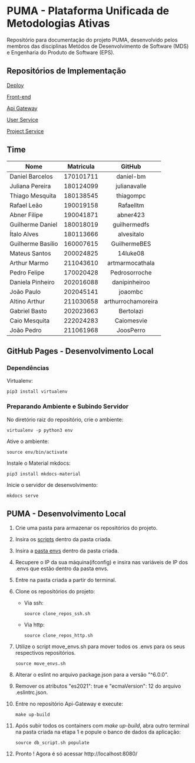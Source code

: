 # PUMA - Plataforma Unificada de Metodologias Ativas

Repositório para documentação do projeto PUMA, desenvolvido pelos membros das disciplinas Metódos de Desenvolvimento de Software (MDS) e Engenharia do Produto de Software (EPS).

## Repositórios de Implementação

[Deploy](https://github.com/fga-eps-mds/2023-1-PUMA-Deploy)

[Front-end](https://github.com/fga-eps-mds/2023-1-PUMA-Frontend)

[Api Gateway](https://github.com/fga-eps-mds/2023-1-PUMA-ApiGateway)

[User Service](https://github.com/fga-eps-mds/2023-1-PUMA-UserService)

[Project Service](https://github.com/fga-eps-mds/2023-1-PUMA-ProjectService)

## Time

**Nome**          | **Matricula** | **GitHub**
------------------|:-------------:|:----------:
Daniel Barcelos   |   170101711   | daniel-bm
Juliana Pereira   |   180124099   | julianavalle
Thiago Mesquita   |   180138545   | thiagompc
Rafael Leão       |   190019158   | Rafaelltm
Abner Filipe      |   190041871   | abner423
Guilherme Daniel  |   180018019   | guilhermedfs
Ítalo Alves       |   180113666   | alvesitalo
Guilherme Basílio |   160007615   | GuilhermeBES
Mateus Santos     |   200024825   | 14luke08
Arthur Marmo      |   211043610   | artmarmocathala
Pedro Felipe      |   170020428   | Pedrosorroche
Daniela Pinheiro  |   202016088   | danipinheiroo
João Paulo        |   202045141   | joaombc
Altino Arthur     |   211030658   | arthurrochamoreira
Gabriel Basto     |   202023663   | Bertolazi
Caio Mesquita     |   222024283   | Caiomesvie
João Pedro        |   211061968   | JoosPerro


## GitHub Pages - Desenvolvimento Local

### Dependências

Virtualenv:
```console
pip3 install virtualenv
```

### Preparando Ambiente e Subindo Servidor

No diretório raiz do repositório, crie o ambiente:
```console
virtualenv -p python3 env
```

Ative o ambiente:

```console
source env/bin/activate
```

Instale o Material mkdocs:
```console
pip3 install mkdocs-material
```

Inicie o servidor de desenvolvimento:
```console
mkdocs serve
```

## PUMA - Desenvolvimento Local

1. Crie uma pasta para armazenar os repositórios do projeto.

2. Insira os [scripts](https://unbbr-my.sharepoint.com/:f:/g/personal/180018019_aluno_unb_br1/EgJwlF-xRCVAsxEFkoEXihIBMdnZGwdWJrkL_6GKAy81wg?e=SRcSyw) dentro da pasta criada.

3. Insira a [pasta envs](https://unbbr-my.sharepoint.com/:f:/g/personal/180018019_aluno_unb_br1/EqlwIZQENe9OsQJqmCI0gnMBflLads2MaoXcvC9UCqO8Ow?e=CKCvmX) dentro da pasta criada.

4. Recupere o IP da sua máquina(ifconfig) e insira nas variáveis de IP dos .envs que estão dentro da pasta envs.

5. Entre na pasta criada a partir do terminal.

6. Clone os repositórios do projeto:
   - Via ssh:
        ```console
        source clone_repos_ssh.sh
        ```

   - Via http:
        ```console
        source clone_repos_http.sh
        ```
        
7. Utilize o script move_envs.sh para mover todos os .envs para os seus respectivos repositórios.
    ```console
    source move_envs.sh
    ```
   
8. Alterar o eslint no arquivo package.json para a versão "^6.0.0".

9. Remover os atributos "es2021": true e "ecmaVersion": 12 do arquivo .eslintrc.json.

10. Entre no repositório Api-Gateway e execute:
    ```console
    make up-build
    ```

11. Após subir todos os containers com _make up-build_, abra outro terminal na pasta criada na etapa 1 e popule o banco de dados da aplicação:
    ```console
    source db_script.sh populate
    ```

12.   Pronto ! Agora é só acessar http://localhost:8080/
